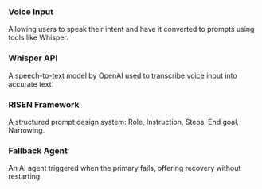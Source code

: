 ### Voice Input
Allowing users to speak their intent and have it converted to prompts using tools like Whisper.

### Whisper API
A speech-to-text model by OpenAI used to transcribe voice input into accurate text.

### RISEN Framework
A structured prompt design system: Role, Instruction, Steps, End goal, Narrowing.

### Fallback Agent
An AI agent triggered when the primary fails, offering recovery without restarting.
